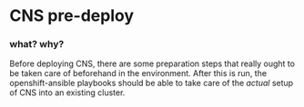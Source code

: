 # CNS pre-deploy

### what? why?

Before deploying CNS, there are some preparation steps that really ought to be taken care of beforehand in the environment.
After this is run, the openshift-ansible playbooks should be able to take care of the _actual_ setup of CNS into an existing cluster.

### 
